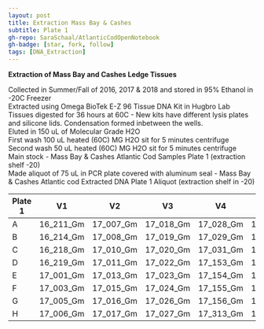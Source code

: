 ```yaml
---
layout: post
title: Extraction Mass Bay & Cashes
subtitle: Plate 1
gh-repo: SaraSchaal/AtlanticCodOpenNotebook
gh-badge: [star, fork, follow]
tags: [DNA_Extraction]
---
```


**Extraction of Mass Bay and Cashes Ledge Tissues**

Collected in Summer/Fall of 2016, 2017 & 2018 and stored in 95% Ethanol in -20C Freezer <br /> 
Extracted using Omega BioTek E-Z 96 Tissue DNA Kit in Hugbro Lab <br /> 
Tissues digested for 36 hours at 60C - New kits have different lysis plates and silicone lids. Condensation formed inbetween the wells. <br /> 
Eluted in 150 uL of Molecular Grade H2O <br /> 
First wash 100 uL heated (60C) MG H2O sit for 5 minutes centrifuge <br /> 
Second wash 50 uL heated (60C) MG H2O sit for 5 minutes centrifuge <br /> 
Main stock - Mass Bay & Cashes Atlantic Cod Samples Plate 1 (extraction shelf -20) <br /> 
Made aliquot of 75 uL in PCR plate covered with aluminum seal -  Mass Bay & Cashes Atlantic cod Extracted DNA Plate 1 Aliquot (extraction shelf in -20) <br /> 

|Plate 1|V1       |V2       |V3       |V4       |V5       |V6       |V7       |V8       |V9       |V10      |V11      |V12      |
|-------|---------|---------|---------|---------|---------|---------|---------|---------|---------|---------|---------|---------|
|A      |16_211_Gm|17_007_Gm|17_018_Gm|17_028_Gm|17_314_Gm|16_231_Gm|17_298_Gm|17_326_Gm|16_221_Gm|17_291_Gm|17_002_Gm|17_030_Gm|
|B      |16_214_Gm|17_008_Gm|17_019_Gm|17_029_Gm|17_315_Gm|16_232_Gm|17_032_Gm|17_308_Gm|16_223_Gm|17_294_Gm|17_033_Gm|17_304_Gm|
|C      |16_218_Gm|17_010_Gm|17_020_Gm|17_031_Gm|17_316_Gm|16_236_Gm|17_284_Gm|17_309_Gm|16_228_Gm|17_285_Gm|17_287_Gm|17_252_Gm|
|D      |16_219_Gm|17_011_Gm|17_022_Gm|17_153_Gm|16_216_Gm|16_237_Gm|17_286_Gm|17_311_Gm|16_227_Gm|17_324_Gm|17_288_Gm|17_253_Gm|
|E      |17_001_Gm|17_013_Gm|17_023_Gm|17_154_Gm|16_220_Gm|16_238_Gm|17_296_Gm|17_233_Gm|16_240_Gm|16_241_Gm|17_290_Gm|17_254_Gm|
|F      |17_003_Gm|17_015_Gm|17_024_Gm|17_155_Gm|16_225_Gm|16_239_Gm|17_236_Gm|16_249_Gm|16_243_Gm|17_317_Gm|17_292_Gm|17_256_Gm|
|G      |17_005_Gm|17_016_Gm|17_026_Gm|17_156_Gm|16_229_Gm|16_242_Gm|17_303_Gm|16_224_Gm|16_245_Gm|17_235_Gm|17_325_Gm|17_257_Gm|
|H      |17_006_Gm|17_017_Gm|17_027_Gm|17_313_Gm|16_230_Gm|16_247_Gm|17_305_Gm|17_289_Gm|16_248_Gm|17_327_Gm|17_306_Gm|17_258_Gm|
